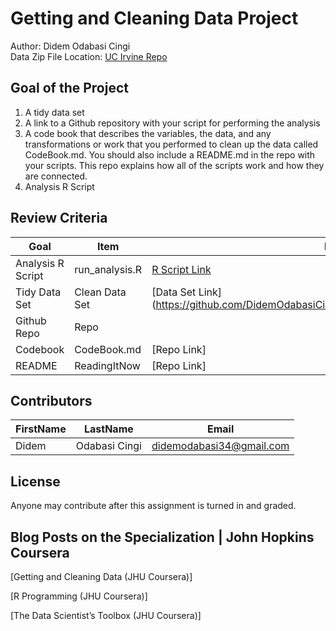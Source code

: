 # Getting and Cleaning Data Project
Author: Didem Odabasi Cingi <br />
Data Zip File Location: [UC Irvine Repo](https://d396qusza40orc.cloudfront.net/getdata%2Fprojectfiles%2FUCI%20HAR%20Dataset.zip "Clicking will download the data")

## Goal of the Project
1. A tidy data set 
2. A link to a Github repository with your script for performing the analysis 
3. A code book that describes the variables, the data, and any transformations or work that you performed to clean up the data called CodeBook.md. You should also include a README.md in the repo with your scripts. This repo explains how all of the scripts work and how they are connected.
4. Analysis R Script

## Review Criteria

Goal | Item | Link to Item
--- | --- | ---
Analysis R Script |  run_analysis.R |  [R Script Link](https://github.com/DidemOdabasiCingi/didemodabasicingi/blob/master/R.Script "run_analysis.R")
Tidy Data Set |  Clean Data Set |  [Data Set Link] (https://github.com/DidemOdabasiCingi/didemodabasicingi/blob/master/tidyData.txt)
Github Repo | Repo |  
Codebook | CodeBook.md |  [Repo Link]
README | ReadingItNow |  [Repo Link]

## Contributors

FirstName | LastName | Email
--- | --- | ---
Didem |  Odabasi Cingi |  <didemodabasi34@gmail.com>

## License

Anyone may contribute after this assignment is turned in and graded. 

## Blog Posts on the Specialization | John Hopkins Coursera

[Getting and Cleaning Data (JHU Coursera)]

[R Programming (JHU Coursera)]

[The Data Scientist’s Toolbox (JHU Coursera)]
